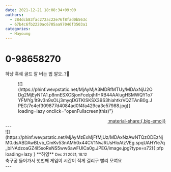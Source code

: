 ```yaml
---
date: 2021-12-21 18:08:34+09:00
authors:
  - 284dcb83fac272ac22e76f8fad0b563c
  - 67b4c6fb2220ac6705aa97046f3503a1
categories:
  - Hayoung
---
```


# 0-98658270

<div class="post-container" markdown="1">
<div class="content-container md-sidebar__scrollwrap" markdown="1">

하냥 혹쉐 골드 잘 버는 법 알오..?🥺
<figure markdown="1">
![](https://phinf.wevpstatic.net/MjAyMjA3MDRfMTUy/MDAxNjU2ODg2MjEyNTA1.p8nnESXCSjonFcelpjhfHRB44AAlugHSMWQY1o7YFMYg.1t9v3n9sOLj3myqDGTKISKSX39S3hiahtkrVQZTAnB0g.JPEG/7e4ef309877d4084ad0f4fa429ca3e57988.jpg){ loading=lazy onclick="openFullscreen(this)"}
</figure>


</div>
</div>

<div style="text-align: right;" markdown="1">
<a href="https://weverse.io/fromis9/fanpost/0-98658270" style="text-align: right;">:material-share:{.big-emoji}</a>
</div>
---

<div class="comments-container md-sidebar__scrollwrap" markdown="1">
<div class="comment" markdown="1">
<div class='id-container' markdown="1">
![](https://phinf.wevpstatic.net/MjAyMzExMjFfMjUz/MDAxNzAwNTQzODEzNjM0.dsABDAwBLvb_CmKv53nAMh0x44CV1NvJRUsHloAtzVEg.spqUAHYle7q_biNAdzoaGZ4l5soReNS5ww6awFUlCa0g.JPEG/image.jpg?type=s72){ pfp loading=lazy }
**<span class="artist">하영</span>** <small>Dec 21 2021, 18:12</small><br>
</div>
<div class='comment-body' markdown="1">
축구공 들어가서 첫번째 게임이 시간이 적게 걸리구 빨리 모여요
</div>
</div>
</div>
---
